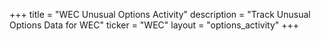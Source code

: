 +++
title = "WEC Unusual Options Activity"
description = "Track Unusual Options Data for WEC"
ticker = "WEC"
layout = "options_activity"
+++

